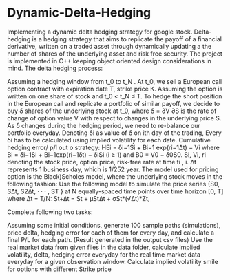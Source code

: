 # Dynamic-Delta-Hedging

Implementing a dynamic delta hedging strategy for google stock. Delta-hedging is a hedging strategy that aims to replicate the payoff of a financial derivative, written on a traded asset through dynamically updating a the number of shares of the underlying asset and risk free security. The project is implemented in C++ keeping object oriented design considerations in mind. The delta hedging process:

Assuming a hedging window from t_0 to t_N .
At t_0, we sell a European call option contract with expiration date T, strike price K. Assuming the option is written on one share of stock and t_0 < t_N ≤ T.
To hedge the short position in the European call and replicate a portfolio of similar payoff, we decide to buy δ shares of the underlying stock at t_0, where δ = ∂V ∂S is the rate of change of option value V with respect to changes in the underlying price S.
As δ changes during the hedging period, we need to re-balance our portfolio everyday. Denoting δi as value of δ on ith day of the trading, Every δi has to be calculated using implied volatility for each date.
Cumulative hedging error/ p/l out o strategy: HEi = δi−1Si + Bi−1 exp(ri−1∆t) − Vi where Bi = δi−1Si + Bi−1exp(ri−1δt) − δiSi (i ≥ 1) and B0 = V0 − δ0S0. Si, Vi, ri denoting the stock price, option price, risk-free rate at time ti , i. ∆t represents 1 business day, which is 1/252 year.
The model used for pricing option is the Black)Scholes model, where the underlying stock moves in the following fashion: Use the following model to simulate the price series {S0, S∆t, S2∆t, · · · , ST } at N equally-spaced time points over time horizon [0, T] where ∆t = T/N: St+∆t = St + µSt∆t + σSt*(√∆t)*Zt,

Complete following two tasks:

Assuming some initial conditions, generate 100 sample paths (simulations), price delta, hedging error for each of them for every day, and calculate a final P/L for each path. (Result generated in the output csv files)
Use the real market data from given files in the data folder, calculate Implied volatility, delta, hedging error everyday for the real time market data everyday for a given observation window.
Calculate implied volatility smile for options with different Strike price
